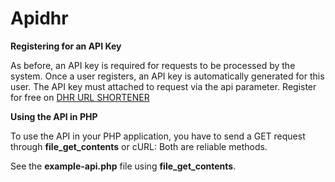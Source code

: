 Apidhr
======

**Registering for an API Key**

As before, an API key is required for requests to be processed by the system. 
Once a user registers, an API key is automatically generated for this user. The API key must attached to request via the api parameter. Register for free on [DHR URL SHORTENER](http://dhr.me)


**Using the API in PHP**

To use the API in your PHP application, you have to send a GET request through **file_get_contents** or cURL: Both are reliable methods. 

See the **example-api.php** file using **file_get_contents**.

